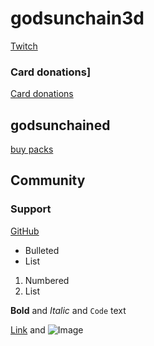 # godsunchain3d
[Twitch](https://www.twitch.tv/godsunchain3d)
### Card donations]
[Card donations](https://github.com/godsunchain3d/godsunchain3d.github.io)
## godsunchained
[buy packs](https://godsunchained.com/buy-packs?refcode=0x85a44535E9c4609D0A4F3DA625A08F5dB8a68b56)
## Community
### Support
[GitHub](https://github.com/godsunchain3d/godsunchain3d.github.io)

- Bulleted
- List

1. Numbered
2. List

**Bold** and _Italic_ and `Code` text

[Link](url) and ![Image](src)
